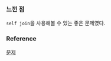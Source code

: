 ### 느낀 점
`self join`을 사용해볼 수 있는 좋은 문제였다.<br>

### Reference
[문제](https://school.programmers.co.kr/learn/courses/30/lessons/62284)<br>